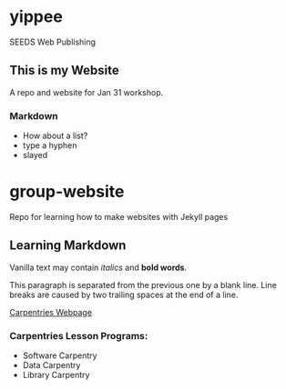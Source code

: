 # yippee
SEEDS Web Publishing 

## This is my Website
A repo and website for Jan 31 workshop.

### Markdown
- How about a list?
- type a hyphen
- slayed

# group-website
Repo for learning how to make websites with Jekyll pages

## Learning Markdown

Vanilla text may contain *italics* and **bold words**.

This paragraph is separated from the previous one by a blank line.
Line breaks
are caused by two trailing spaces at the end of a line.

[Carpentries Webpage](https://carpentries.org/)

### Carpentries Lesson Programs:
- Software Carpentry
- Data Carpentry
- Library Carpentry
